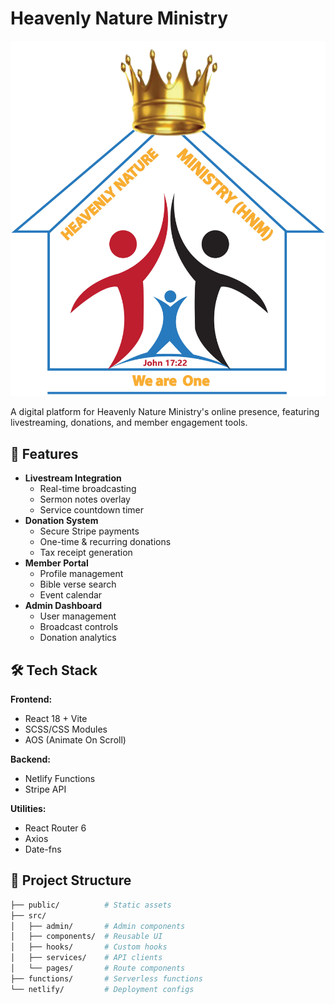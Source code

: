 # Heavenly Nature Ministry

![HNM Logo](public/images/logo.webp)

A digital platform for Heavenly Nature Ministry's online presence, featuring livestreaming, donations, and member engagement tools.

## 🌟 Features

- **Livestream Integration**
  - Real-time broadcasting
  - Sermon notes overlay
  - Service countdown timer
- **Donation System**
  - Secure Stripe payments
  - One-time & recurring donations
  - Tax receipt generation
- **Member Portal**
  - Profile management
  - Bible verse search
  - Event calendar
- **Admin Dashboard**
  - User management
  - Broadcast controls
  - Donation analytics

## 🛠 Tech Stack

**Frontend:**
- React 18 + Vite
- SCSS/CSS Modules
- AOS (Animate On Scroll)

**Backend:**
- Netlify Functions
- Stripe API

**Utilities:**
- React Router 6
- Axios
- Date-fns

## 📂 Project Structure

```bash
├── public/          # Static assets
├── src/
│   ├── admin/       # Admin components
│   ├── components/  # Reusable UI
│   ├── hooks/       # Custom hooks
│   ├── services/    # API clients
│   └── pages/       # Route components
├── functions/       # Serverless functions
└── netlify/         # Deployment configs



